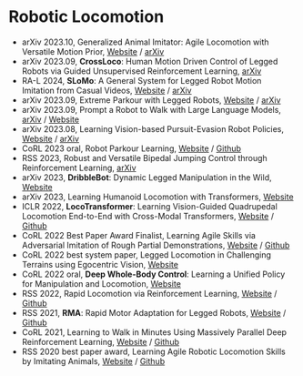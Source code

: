 # Robotic Locomotion
- arXiv 2023.10, Generalized Animal Imitator: Agile Locomotion with Versatile Motion Prior, [Website](https://rchalyang.github.io/VIM/) / [arXiv](https://arxiv.org/abs/2310.01408)
- arXiv 2023.09, **CrossLoco**: Human Motion Driven Control of Legged Robots via Guided Unsupervised Reinforcement Learning, [arXiv](https://arxiv.org/abs/2309.17046)
- RA-L 2024, **SLoMo**: A General System for Legged Robot Motion Imitation from Casual Videos, [Website](https://slomo-www.github.io/website/) / [arXiv](https://arxiv.org/abs/2304.14389)
- arXiv 2023.09, Extreme Parkour with Legged Robots, [Website](https://extreme-parkour.github.io/) / [arXiv](https://arxiv.org/abs/2309.14341)
- arXiv 2023.09, Prompt a Robot to Walk with Large Language Models, [arXiv](https://arxiv.org/abs/2309.09969) / [Website](https://prompt2walk.github.io/)
- arXiv 2023.08, Learning Vision-based Pursuit-Evasion Robot Policies, [Website](https://abajcsy.github.io/vision-based-pursuit/) / [arXiv](https://arxiv.org/abs/2308.16185)
- CoRL 2023 oral, Robot Parkour Learning, [Website](https://robot-parkour.github.io/) / [Github](https://github.com/ZiwenZhuang/parkour)
- RSS 2023, Robust and Versatile Bipedal Jumping Control through Reinforcement Learning, [arXiv](https://arxiv.org/abs/2302.09450)
- arXiv 2023, **DribbleBot**: Dynamic Legged Manipulation in the Wild, [Website](https://gmargo11.github.io/dribblebot/)
- arXiv 2023, Learning Humanoid Locomotion with Transformers, [Website](https://humanoid-transformer.github.io/)
- ICLR 2022, **LocoTransformer**: Learning Vision-Guided Quadrupedal Locomotion End-to-End with Cross-Modal Transformers, [Website](https://rchalyang.github.io/LocoTransformer/) / [Github](https://github.com/Mehooz/vision4leg)
- CoRL 2022 Best Paper Award Finalist, Learning Agile Skills via Adversarial Imitation of Rough Partial Demonstrations, [Website](https://sites.google.com/view/corl2022-wasabi/home) / [Github](https://github.com/martius-lab/wasabi)
- CoRL 2022 best system paper, Legged Locomotion in Challenging Terrains using Egocentric Vision, [Website](https://vision-locomotion.github.io/)
- CoRL 2022 oral, **Deep Whole-Body Control**: Learning a Unified Policy for Manipulation and Locomotion, [Website](https://manipulation-locomotion.github.io/)
- RSS 2022, Rapid Locomotion via Reinforcement Learning, [Website](https://agility.csail.mit.edu/) / [Github](https://github.com/Improbable-AI/rapid-locomotion-rl)
- RSS 2021, **RMA**: Rapid Motor Adaptation for Legged Robots, [Website](https://ashish-kmr.github.io/rma-legged-robots/) /  [Github](https://github.com/antonilo/rl_locomotion)
- CoRL 2021, Learning to Walk in Minutes Using Massively Parallel Deep Reinforcement Learning, [Website](https://leggedrobotics.github.io/legged_gym/) / [Github](https://github.com/leggedrobotics/legged_gym)
- RSS 2020 best paper award, Learning Agile Robotic Locomotion Skills by Imitating Animals, [Website](https://xbpeng.github.io/projects/Robotic_Imitation/index.html) / [Github](https://github.com/erwincoumans/motion_imitation)
